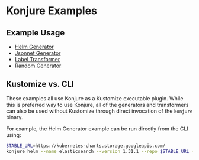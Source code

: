 # Konjure Examples

## Example Usage

* [Helm Generator](helm-generator.md)
* [Jsonnet Generator](jsonnet-generator.md)
* [Label Transformer](labels-transformer.md)
* [Random Generator](random-generator.md)

## Kustomize vs. CLI

These examples all use Konjure as a Kustomize executable plugin. While this is preferred way to use Konjure, all of the generators and transformers can also be used without Kustomize through direct invocation of the `konjure` binary.

For example, the Helm Generator example can be run directly from the CLI using:

```sh
STABLE_URL=https://kubernetes-charts.storage.googleapis.com/
konjure helm --name elasticsearch --version 1.31.1 --repo $STABLE_URL --set data.replicas=3 elasticsearch
```
